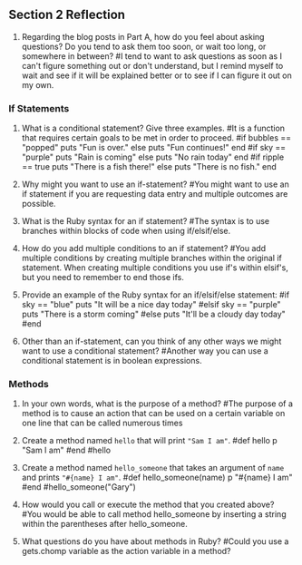 ## Section 2 Reflection

1. Regarding the blog posts in Part A, how do you feel about asking questions? Do you tend to ask them too soon, or wait too long, or somewhere in between?
#I tend to want to ask questions as soon as I can't figure something out or don't understand, but I remind myself to wait and see if it will be explained better or to see if I can figure it out on my own.

### If Statements

1. What is a conditional statement? Give three examples.
#It is a function that requires certain goals to be met in order to proceed.
#if bubbles == "popped"
  puts "Fun is over."
  else
    puts "Fun continues!"
  end
#if sky == "purple"
  puts "Rain is coming"
  else
    puts "No rain today"
  end
#if ripple == true
  puts "There is a fish there!"
  else
    puts "There is no fish."
  end
1. Why might you want to use an if-statement?
#You might want to use an if statement if you are requesting data entry and multiple outcomes are possible.
1. What is the Ruby syntax for an if statement?
#The syntax is to use branches within blocks of code when using if/elsif/else.
1. How do you add multiple conditions to an if statement?
#You add multiple conditions by creating multiple branches within the original if statement. When creating multiple conditions you use if's within elsif's, but you need to remember to end those ifs.

1. Provide an example of the Ruby syntax for an if/elsif/else statement:
#if sky == "blue"
  puts "It will be a nice day today"
#elsif sky == "purple"
  puts "There is a storm coming"
#else
  puts "It'll be a cloudy day today"
#end
1. Other than an if-statement, can you think of any other ways we might want to use a conditional statement?
#Another way you can use a conditional statement is in boolean expressions.
### Methods

1. In your own words, what is the purpose of a method?
#The purpose of a method is to cause an action that can be used on a certain variable on one line that can be called numerous times

1. Create a method named `hello` that will print `"Sam I am"`.
#def hello
  p "Sam I am"
#end
#hello

1. Create a method named `hello_someone` that takes an argument of `name` and prints `"#{name} I am"`.
#def hello_someone(name)
  p "#{name} I am"
#end
#hello_someone("Gary")
1. How would you call or execute the method that you created above?
#You would be able to call method hello_someone by inserting a string within the parentheses after hello_someone.
1. What questions do you have about methods in Ruby?
#Could you use a gets.chomp variable as the action variable in a method?

